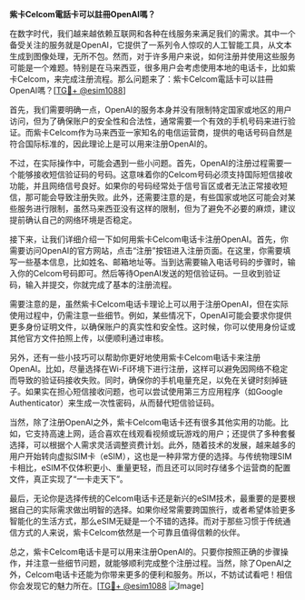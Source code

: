 **紫卡Celcom電話卡可以註冊OpenAI嗎？**

在数字时代，我们越来越依赖互联网和各种在线服务来满足我们的需求。其中一个备受关注的服务就是OpenAI，它提供了一系列令人惊叹的人工智能工具，从文本生成到图像处理，无所不包。然而，对于许多用户来说，如何注册并使用这些服务可能是一个难题。特别是在马来西亚，很多用户会考虑使用本地的电话卡，比如紫卡Celcom，来完成注册流程。那么问题来了：紫卡Celcom電話卡可以註冊OpenAI嗎？[[TG💪+ @esim1088](https://t.me/s/esim1088)]

首先，我们需要明确一点，OpenAI的服务本身并没有限制特定国家或地区的用户访问，但为了确保账户的安全性和合法性，通常需要一个有效的手机号码来进行验证。而紫卡Celcom作为马来西亚一家知名的电信运营商，提供的电话号码自然是符合国际标准的，因此理论上是可以用来注册OpenAI的。

不过，在实际操作中，可能会遇到一些小问题。首先，OpenAI的注册过程需要一个能够接收短信验证码的号码。这意味着你的Celcom号码必须支持国际短信接收功能，并且网络信号良好。如果你的号码经常处于信号盲区或者无法正常接收短信，那可能会导致注册失败。此外，还需要注意的是，有些国家或地区可能会对某些服务进行限制，虽然马来西亚没有这样的限制，但为了避免不必要的麻烦，建议提前确认自己的网络环境是否稳定。

接下来，让我们详细介绍一下如何用紫卡Celcom电话卡注册OpenAI。首先，你需要访问OpenAI的官方网站，点击“注册”按钮进入注册页面。在这里，你需要填写一些基本信息，比如姓名、邮箱地址等。当到达需要输入电话号码的步骤时，输入你的Celcom号码即可。然后等待OpenAI发送的短信验证码。一旦收到验证码，输入并提交，你就完成了基本的注册流程。

需要注意的是，虽然紫卡Celcom电话卡理论上可以用于注册OpenAI，但在实际使用过程中，仍需注意一些细节。例如，某些情况下，OpenAI可能会要求你提供更多身份证明文件，以确保账户的真实性和安全性。这时候，你可以使用身份证或其他官方文件拍照上传，以便顺利通过审核。

另外，还有一些小技巧可以帮助你更好地使用紫卡Celcom电话卡来注册OpenAI。比如，尽量选择在Wi-Fi环境下进行注册，这样可以避免因网络不稳定而导致的验证码接收失败。同时，确保你的手机电量充足，以免在关键时刻掉链子。如果实在担心短信接收问题，也可以尝试使用第三方应用程序（如Google Authenticator）来生成一次性密码，从而替代短信验证码。

当然，除了注册OpenAI之外，紫卡Celcom电话卡还有很多其他实用的功能。比如，它支持高速上网，适合喜欢在线观看视频或玩游戏的用户；还提供了多种套餐选择，可以根据个人需求灵活调整资费计划。此外，随着技术的发展，越来越多的用户开始转向虚拟SIM卡（eSIM），这也是一种非常方便的选择。与传统物理SIM卡相比，eSIM不仅体积更小、重量更轻，而且还可以同时存储多个运营商的配置文件，真正实现了“一卡走天下”。

最后，无论你是选择传统的Celcom电话卡还是新兴的eSIM技术，最重要的是要根据自己的实际需求做出明智的选择。如果你经常需要跨国旅行，或者希望体验更多智能化的生活方式，那么eSIM无疑是一个不错的选择。而对于那些习惯于传统通信方式的人来说，紫卡Celcom依然是一个可靠且值得信赖的伙伴。

总之，紫卡Celcom电话卡是可以用来注册OpenAI的。只要你按照正确的步骤操作，并注意一些细节问题，就能够顺利完成整个注册过程。当然，除了OpenAI之外，Celcom电话卡还能为你带来更多的便利和服务。所以，不妨试试看吧！相信你会发现它的魅力所在。[[TG💪+ @esim1088](https://t.me/s/esim1088) ![Image](https://i.postimg.cc/4NQfJmqS/Snipaste-2025-05-13-00-14-12.png)]